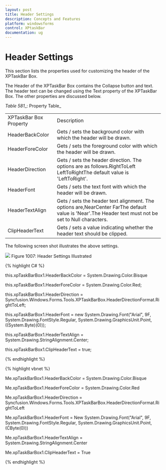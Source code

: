 ```yaml
---
layout: post
title: Header Settings 
description: Concepts and Features
platform: windowsforms
control: XPtaskBar
documentation: ug
---
```

# Header Settings 

This section lists the properties used for customizing the header of the XPTaskBar Box.

The Header of the XPTaskBar Box contains the Collapse button and text. The header text can be changed using the Text property of the XPTaskBar Box. The other properties are discussed below.

_Table_ _581__: Property Table_

<table>
<tr>
<td>
XPTaskBar Box Property</td><td>
Description</td></tr>
<tr>
<td>
HeaderBackColor</td><td>
Gets / sets the background color with which the header will be drawn.</td></tr>
<tr>
<td>
HeaderForeColor</td><td>
Gets / sets the foreground color with which the header will be drawn.</td></tr>
<tr>
<td>
HeaderDirection</td><td>
Gets / sets the header direction. The options are as follows.RightToLeft LeftToRightThe default value is 'LeftToRight'.</td></tr>
<tr>
<td>
HeaderFont</td><td>
Gets / sets the text font with which the header will be drawn.</td></tr>
<tr>
<td>
HeaderTextAlign</td><td>
Gets / sets the header text alignment. The options are,NearCenter FarThe default value is 'Near'.The Header text must not be set to Null characters.</td></tr>
<tr>
<td>
ClipHeaderText</td><td>
Gets / sets a value indicating whether the header text should be clipped.</td></tr>
</table>


The following screen shot illustrates the above settings.

 ![](Overview_images/Overview_img106.jpeg) 
Figure 1007: Header Settings Illustrated


{% highlight C# %}  

this.xpTaskBarBox1.HeaderBackColor = System.Drawing.Color.Bisque

this.xpTaskBarBox1.HeaderForeColor = System.Drawing.Color.Red;

this.xpTaskBarBox1.HeaderDirection = Syncfusion.Windows.Forms.Tools.XPTaskBarBox.HeaderDirectionFormat.RightToLeft;

this.xpTaskBarBox1.HeaderFont = new System.Drawing.Font("Arial", 9F, System.Drawing.FontStyle.Regular, System.Drawing.GraphicsUnit.Point, ((System.Byte)(0)));

this.xpTaskBarBox1.HeaderTextAlign = System.Drawing.StringAlignment.Center;

this.xpTaskBarBox1.ClipHeaderText = true;

{% endhighlight %}



{% highlight vbnet %} 

Me.xpTaskBarBox1.HeaderBackColor = System.Drawing.Color.Bisque

Me.xpTaskBarBox1.HeaderForeColor = System.Drawing.Color.Red

Me.xpTaskBarBox1.HeaderDirection = Syncfusion.Windows.Forms.Tools.XPTaskBarBox.HeaderDirectionFormat.RightToLeft

Me.xpTaskBarBox1.HeaderFont = New System.Drawing.Font("Arial", 9F, System.Drawing.FontStyle.Regular, System.Drawing.GraphicsUnit.Point, (CByte(0)))

Me.xpTaskBarBox1.HeaderTextAlign = System.Drawing.StringAlignment.Center

Me.xpTaskBarBox1.ClipHeaderText = True

{% endhighlight %}